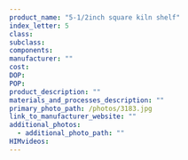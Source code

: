 ```yaml
---
product_name: "5-1/2inch square kiln shelf"
index_letter: 5
class: 
subclass: 
components:
manufacturer: ""
cost: 
DOP: 
POP: 
product_description: ""
materials_and_processes_description: ""
primary_photo_path: /photos/3183.jpg
link_to_manufacturer_website: ""
additional_photos:
  - additional_photo_path: ""
HIMvideos:
---
```

